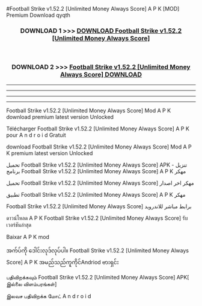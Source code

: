 #Football Strike  v1.52.2 [Unlimited Money Always Score] A P K [MOD] Premium Download qyqth



<div align="center">

<h3>DOWNLOAD 1 >>> <a href="https://teeasianyam.web.app?sq=Football Strike  v1.52.2 [Unlimited Money Always Score]">DOWNLOAD Football Strike  v1.52.2 [Unlimited Money Always Score] </a></h3><br>

<h3>DOWNLOAD 2 >>> <a href="https://teeasianyam.web.app?sq=Football Strike  v1.52.2 [Unlimited Money Always Score] ">Football Strike  v1.52.2 [Unlimited Money Always Score]  DOWNLOAD </a></h3>

</div>


----------------------------------------------------------

----------------------------------------------------------

----------------------------------------------------------

----------------------------------------------------------


Football Strike  v1.52.2 [Unlimited Money Always Score]  Mod A P K download premium latest version Unlocked

Télécharger Football Strike  v1.52.2 [Unlimited Money Always Score]  A P K pour A n d r o i d Gratuit

download Football Strike  v1.52.2 [Unlimited Money Always Score]  Mod A P K premium latest version Unlocked

تحميل Football Strike  v1.52.2 [Unlimited Money Always Score]  APK - تنزيل برنامج Football Strike  v1.52.2 [Unlimited Money Always Score]  A P K مهكر

تحميل Football Strike  v1.52.2 [Unlimited Money Always Score]  مهكر اخر اصدار

تطبيق Football Strike  v1.52.2 [Unlimited Money Always Score]  A P K مهكر

Football Strike  v1.52.2 [Unlimited Money Always Score]  برابط مباشر للاندرويد

ดาวน์โหลด A P K Football Strike  v1.52.2 [Unlimited Money Always Score]  รับเวอร์ชันล่าสุด

Baixar A P K mod

အက်ပ်ကို ဒေါင်းလုဒ်လုပ်ပါ။ Football Strike  v1.52.2 [Unlimited Money Always Score]  A P K အမည်သည်ကူကိုင်Andriod ဗားရှင်း

பதிவிறக்கவும் Football Strike  v1.52.2 [Unlimited Money Always Score]  APK[ இல்லை விளம்பரங்கள்] 
 
இலவச பதிவிறக்க மோட் A n d r o i d




